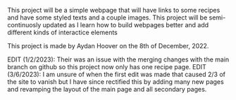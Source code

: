 This project will be a simple webpage that will have links to some recipes and have some styled texts and a couple images.
This project will be semi-continuosly updated as I learn how to build webpages better and add different kinds of interactice elements

This project is made by Aydan Hoover on the 8th of December, 2022.

EDIT (1/2/2023): Their was an issue with the merging changes with the main branch on github so this project now only has one recipe page.
EDIT (3/6/2023): I am unsure of when the first edit was made that caused 2/3 of the site to vanish but I have since rectified this by adding many new pages and revamping the layout of the main page and all secondary pages.

